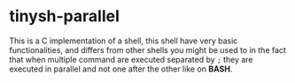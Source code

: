 # tinysh-parallel
This is a C implementation of a shell, this shell have very basic functionalities,
and differs from other shells you might be used to in the fact that when multiple
command are executed separated by `;` they are executed in parallel and not one
after the other like on **BASH**.


